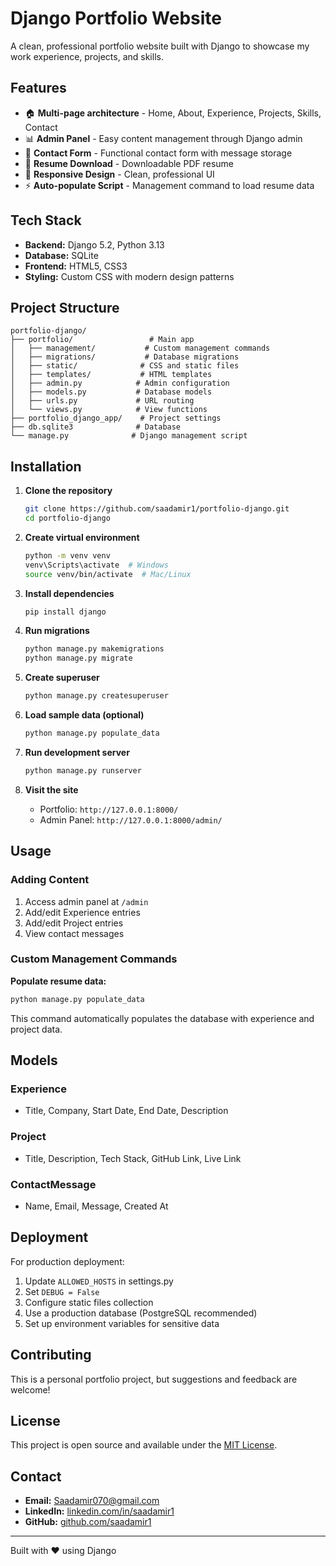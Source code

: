 # Django Portfolio Website

A clean, professional portfolio website built with Django to showcase my work experience, projects, and skills.

## Features

- 🏠 **Multi-page architecture** - Home, About, Experience, Projects, Skills, Contact
- 📊 **Admin Panel** - Easy content management through Django admin
- 📝 **Contact Form** - Functional contact form with message storage
- 📄 **Resume Download** - Downloadable PDF resume
- 🎨 **Responsive Design** - Clean, professional UI
- ⚡ **Auto-populate Script** - Management command to load resume data

## Tech Stack

- **Backend:** Django 5.2, Python 3.13
- **Database:** SQLite
- **Frontend:** HTML5, CSS3
- **Styling:** Custom CSS with modern design patterns

## Project Structure

```
portfolio-django/
├── portfolio/                 # Main app
│   ├── management/           # Custom management commands
│   ├── migrations/           # Database migrations
│   ├── static/              # CSS and static files
│   ├── templates/           # HTML templates
│   ├── admin.py            # Admin configuration
│   ├── models.py           # Database models
│   ├── urls.py             # URL routing
│   └── views.py            # View functions
├── portfolio_django_app/    # Project settings
├── db.sqlite3              # Database
└── manage.py              # Django management script
```

## Installation

1. **Clone the repository**
   ```bash
   git clone https://github.com/saadamir1/portfolio-django.git
   cd portfolio-django
   ```

2. **Create virtual environment**
   ```bash
   python -m venv venv
   venv\Scripts\activate  # Windows
   source venv/bin/activate  # Mac/Linux
   ```

3. **Install dependencies**
   ```bash
   pip install django
   ```

4. **Run migrations**
   ```bash
   python manage.py makemigrations
   python manage.py migrate
   ```

5. **Create superuser**
   ```bash
   python manage.py createsuperuser
   ```

6. **Load sample data (optional)**
   ```bash
   python manage.py populate_data
   ```

7. **Run development server**
   ```bash
   python manage.py runserver
   ```

8. **Visit the site**
   - Portfolio: `http://127.0.0.1:8000/`
   - Admin Panel: `http://127.0.0.1:8000/admin/`

## Usage

### Adding Content

1. Access admin panel at `/admin`
2. Add/edit Experience entries
3. Add/edit Project entries
4. View contact messages

### Custom Management Commands

**Populate resume data:**
```bash
python manage.py populate_data
```

This command automatically populates the database with experience and project data.

## Models

### Experience
- Title, Company, Start Date, End Date, Description

### Project
- Title, Description, Tech Stack, GitHub Link, Live Link

### ContactMessage
- Name, Email, Message, Created At

## Deployment

For production deployment:

1. Update `ALLOWED_HOSTS` in settings.py
2. Set `DEBUG = False`
3. Configure static files collection
4. Use a production database (PostgreSQL recommended)
5. Set up environment variables for sensitive data

## Contributing

This is a personal portfolio project, but suggestions and feedback are welcome!

## License

This project is open source and available under the [MIT License](LICENSE).

## Contact

- **Email:** Saadamir070@gmail.com
- **LinkedIn:** [linkedin.com/in/saadamir1](https://linkedin.com/in/saadamir1)
- **GitHub:** [github.com/saadamir1](https://github.com/saadamir1)

---

Built with ❤️ using Django

